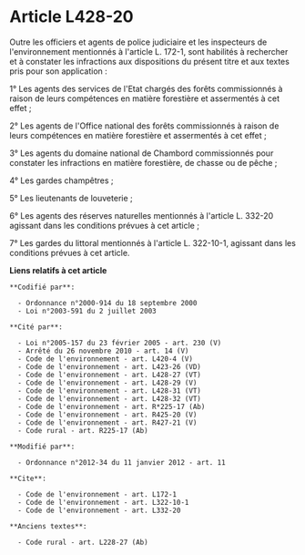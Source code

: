# Article L428-20

Outre les officiers et agents de police judiciaire et les inspecteurs de l'environnement mentionnés à l'article L. 172-1,
sont habilités à rechercher et à constater les infractions aux dispositions du présent titre et aux textes pris pour son
application : 

1° Les agents des services de l'Etat chargés des forêts commissionnés à raison de leurs compétences en matière forestière et
assermentés à cet effet ; 

2° Les agents de l'Office national des forêts commissionnés à raison de leurs compétences en matière forestière et
assermentés à cet effet ; 

3° Les agents du domaine national de Chambord commissionnés pour constater les infractions en matière forestière, de chasse
ou de pêche ; 

4° Les gardes champêtres ; 

5° Les lieutenants de louveterie ; 

6° Les agents des réserves naturelles mentionnés à l'article L. 332-20 agissant dans les conditions prévues à cet article ; 

7° Les gardes du littoral mentionnés à l'article L. 322-10-1, agissant dans les conditions prévues à cet article.

**Liens relatifs à cet article**

	**Codifié par**:

	  - Ordonnance n°2000-914 du 18 septembre 2000
	  - Loi n°2003-591 du 2 juillet 2003

	**Cité par**:

	  - Loi n°2005-157 du 23 février 2005 - art. 230 (V)
	  - Arrêté du 26 novembre 2010 - art. 14 (V)
	  - Code de l'environnement - art. L420-4 (V)
	  - Code de l'environnement - art. L423-26 (VD)
	  - Code de l'environnement - art. L428-27 (VT)
	  - Code de l'environnement - art. L428-29 (V)
	  - Code de l'environnement - art. L428-31 (VT)
	  - Code de l'environnement - art. L428-32 (VT)
	  - Code de l'environnement - art. R*225-17 (Ab)
	  - Code de l'environnement - art. R425-20 (V)
	  - Code de l'environnement - art. R427-21 (V)
	  - Code rural - art. R225-17 (Ab)

	**Modifié par**:

	  - Ordonnance n°2012-34 du 11 janvier 2012 - art. 11

	**Cite**:

	  - Code de l'environnement - art. L172-1
	  - Code de l'environnement - art. L322-10-1
	  - Code de l'environnement - art. L332-20

	**Anciens textes**:

	  - Code rural - art. L228-27 (Ab)
